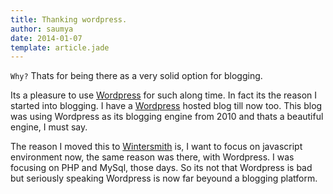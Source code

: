 ```yaml
---
title: Thanking wordpress.
author: saumya
date: 2014-01-07
template: article.jade
---
```



`Why?` Thats for being there as a very solid option for blogging.

<span class="more">

Its a pleasure to use [Wordpress][1] for such along time. In fact its the reason I started into blogging. I have a [Wordpress][2] hosted blog till now too. 
This blog was using Wordpress as its blogging engine from 2010 and thats a beautiful engine, I must say.

The reason I moved this to [Wintersmith][3] is, I want to focus on javascript environment now, the same reason was there, with Wordpress. 
I was focusing on PHP and MySql, those days. So its not that Wordpress is bad but seriously speaking Wordpress is now far beyound a blogging platform.


[1]: http://wordpress.com/
[2]: http://saumyaray.wordpress.com/
[3]: https://github.com/jnordberg/wintersmith